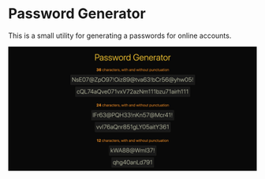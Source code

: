 # Password Generator

This is a small utility for generating a passwords for online accounts.

![Password Generator](docs/preview.png)
